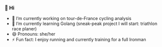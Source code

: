 ### 👋 Hi



- 🔭 I’m currently working on tour-de-France cycling analysis
- 🌱 I’m currently learning Golang (sneak-peak project I will start: triathlon race planer)
- 😄 Pronouns: she/her
- ⚡ Fun fact: I enjoy running and currently training for a full Ironman

